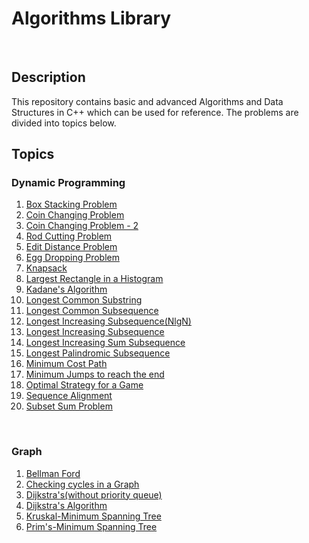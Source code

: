 <html>
<head>
</head>
<body>
<h1>Algorithms Library</h1>
<br>
<h2>Description</h2>
<p>This repository contains basic and advanced Algorithms and Data Structures in C++ which can be used for reference. 
The problems are divided into topics below.</p>
<h2>Topics</h2>
<h3>Dynamic Programming</h3>
<ol>
<li><a target="_blank" href="/Dynamic Programming/Box Stacking Problem.cpp">Box Stacking Problem</a></li>
<li><a target="_blank" href="/Dynamic Programming/coin changing problem - no of ways to get a given sum.cpp">Coin Changing Problem</a></li>
<li><a target="_blank" href="/Dynamic Programming/coin changing problem.cpp">Coin Changing Problem - 2</a></li>
<li><a target="_blank" href="/Dynamic Programming/cutting rod to maximize profit.cpp">Rod Cutting Problem</a></li>
<li><a target="_blank" href="/Dynamic Programming/edit distance.cpp">Edit Distance Problem</a></li>
<li><a target="_blank" href="/Dynamic Programming/egg dropping problem.cpp">Egg Dropping Problem</a></li>
<li><a target="_blank" href="/Dynamic Programming/knapsack.(0 or 1).cpp">Knapsack</a></li>
<li><a target="_blank" href="/Dynamic Programming/largest area rectangle in histogram.cpp">Largest Rectangle in a Histogram</a></li>
<li><a target="_blank" href="/Dynamic Programming/largest sum contiguous sub array.cpp">Kadane's Algorithm</a></li>
<li><a target="_blank" href="/Dynamic Programming/longest common substring.cpp">Longest Common Substring</a></li>
<li><a target="_blank" href="/Dynamic Programming/longest common susequence.cpp">Longest Common Subsequence</a></li>
<li><a target="_blank" href="/Dynamic Programming/longest increasing subsequence(nlgn).cpp">Longest Increasing Subsequence(NlgN)</a></li>
<li><a target="_blank" href="/Dynamic Programming/longest increasing subsequence.cpp">Longest Increasing Subsequence</a></li>
<li><a target="_blank" href="/Dynamic Programming/longest increasing sum subsequence.cpp">Longest Increasing Sum Subsequence</a></li>
<li><a target="_blank" href="/Dynamic Programming/longest palindromic subsequence.cpp">Longest Palindromic Subsequence</a></li>
<li><a target="_blank" href="/Dynamic Programming/minimum cost path.cpp">Minimum Cost Path</a></li>
<li><a target="_blank" href="/Dynamic Programming/minimum jumps to reach the end.cpp">Minimum Jumps to reach the end</a></li>
<li><a target="_blank" href="/Dynamic Programming/optimal strategy for a game.cpp">Optimal Strategy for a Game</a></li>
<li><a target="_blank" href="/Dynamic Programming/sequence alignment.cpp">Sequence Alignment</a></li>
<li><a target="_blank" href="/Dynamic Programming/subset sum problem.cpp">Subset Sum Problem</a></li>
</ol>
<br>
<h3>Graph</h3>
<ol>
<li><a target="_blank" href="/Graph Algorithms/Bellman Ford.cpp">Bellman Ford</a></li>
<li><a target="_blank" href="/Graph Algorithms/Checking cycles in a graph.cpp">Checking cycles in a Graph</a></li>
<li><a target="_blank" href="/Graph Algorithms/Dijkstras using Adjaceny Matrix(without heap).cpp">Dijkstra's(without priority queue)</a></li>
<li><a target="_blank" href="/Graph Algorithms/Dijskstra using heaps (STL).cpp">Dijkstra's Algorithm</a></li>
<li><a target="_blank" href="/Graph Algorithms/Kruskal MST using Union Find.cpp">Kruskal-Minimum Spanning Tree</a></li>
<li><a target="_blank" href="/Graph Algorithms/Prims Algorithm.cpp">Prim's-Minimum Spanning Tree</a></li>
</ol>
</body>
</html>
